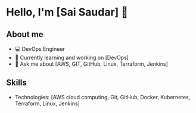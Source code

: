 
# Hello, I'm [Sai Saudar] 👋

## About me
- 💻 DevOps Engineer
- 🌱 Currently learning and working on [DevOps]
- 💬 Ask me about [AWS, GIT, GitHub, Linux, Terraform, Jenkins]

## Skills
- Technologies: [AWS cloud computing, Git, GitHub, Docker, Kubernetes, Terraform, Linux, Jenkins]




